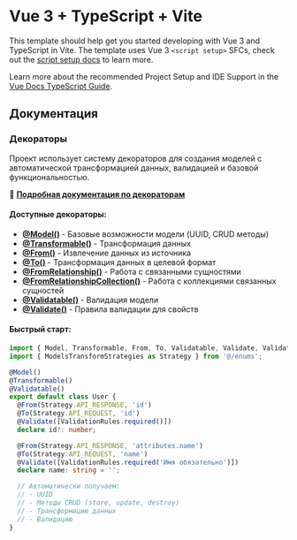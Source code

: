 # Vue 3 + TypeScript + Vite

This template should help get you started developing with Vue 3 and TypeScript in Vite. The template uses Vue 3 `<script setup>` SFCs, check out the [script setup docs](https://v3.vuejs.org/api/sfc-script-setup.html#sfc-script-setup) to learn more.

Learn more about the recommended Project Setup and IDE Support in the [Vue Docs TypeScript Guide](https://vuejs.org/guide/typescript/overview.html#project-setup).

## Документация

### Декораторы

Проект использует систему декораторов для создания моделей с автоматической трансформацией данных, валидацией и базовой функциональностью.

📖 **[Подробная документация по декораторам](./src/decorators/README.md)**

#### Доступные декораторы:

- **[@Model()](./src/decorators/model.md)** - Базовые возможности модели (UUID, CRUD методы)
- **[@Transformable()](./src/decorators/transform.md)** - Трансформация данных
- **[@From()](./src/decorators/transform.md#from)** - Извлечение данных из источника
- **[@To()](./src/decorators/transform.md#to)** - Трансформация данных в целевой формат
- **[@FromRelationship()](./src/decorators/transform.md#fromrelationship)** - Работа с связанными сущностями
- **[@FromRelationshipCollection()](./src/decorators/transform.md#fromrelationshipcollection)** - Работа с коллекциями связанных сущностей
- **[@Validatable()](./src/decorators/validation.md)** - Валидация модели
- **[@Validate()](./src/decorators/validation.md#validate)** - Правила валидации для свойств

#### Быстрый старт:

```typescript
import { Model, Transformable, From, To, Validatable, Validate, ValidationRules } from '@/decorators';
import { ModelsTransformStrategies as Strategy } from '@/enums';

@Model()
@Transformable()
@Validatable()
export default class User {
  @From(Strategy.API_RESPONSE, 'id')
  @To(Strategy.API_REQUEST, 'id')
  @Validate([ValidationRules.required()])
  declare id?: number;

  @From(Strategy.API_RESPONSE, 'attributes.name')
  @To(Strategy.API_REQUEST, 'name')
  @Validate([ValidationRules.required('Имя обязательно')])
  declare name: string = '';

  // Автоматически получаем:
  // - UUID
  // - Методы CRUD (store, update, destroy)
  // - Трансформацию данных
  // - Валидацию
}
```
